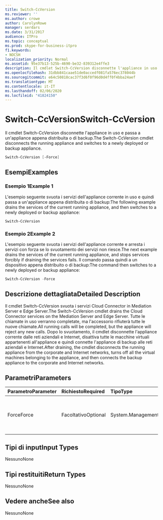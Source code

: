 ```yaml
---
title: Switch-CcVersion
ms.reviewer: ''
ms.author: crowe
author: CarolynRowe
manager: serdars
ms.date: 3/31/2017
audience: ITPro
ms.topic: conceptual
ms.prod: skype-for-business-itpro
f1.keywords:
- NOCSH
localization_priority: Normal
ms.assetid: 95e37b13-525b-4690-be32-839312e4ffe3
description: Il cmdlet Switch-CcVersion disconnette l'appliance in uso e passa a un'appliance appena distribuita o di backup.
ms.openlocfilehash: 31dbb841caae51de0accedf081fa576ec378044b
ms.sourcegitcommit: e64c50818cac37f3d6f0f96d0d4ff0f4bba24aef
ms.translationtype: MT
ms.contentlocale: it-IT
ms.lasthandoff: 02/06/2020
ms.locfileid: "41824150"
---
```

# <a name="switch-ccversion"></a><span data-ttu-id="d0a8f-103">Switch-CcVersion</span><span class="sxs-lookup"><span data-stu-id="d0a8f-103">Switch-CcVersion</span></span>
 
<span data-ttu-id="d0a8f-104">Il cmdlet Switch-CcVersion disconnette l'appliance in uso e passa a un'appliance appena distribuita o di backup.</span><span class="sxs-lookup"><span data-stu-id="d0a8f-104">The Switch-CcVersion cmdlet disconnects the running appliance and switches to a newly deployed or backup appliance.</span></span> 
  
```powershell
Switch-CcVersion [-Force]
```

## <a name="examples"></a><span data-ttu-id="d0a8f-105">Esempi</span><span class="sxs-lookup"><span data-stu-id="d0a8f-105">Examples</span></span>
<span data-ttu-id="d0a8f-106"><a name="Examples"> </a></span><span class="sxs-lookup"><span data-stu-id="d0a8f-106"><a name="Examples"> </a></span></span>

### <a name="example-1"></a><span data-ttu-id="d0a8f-107">Esempio 1</span><span class="sxs-lookup"><span data-stu-id="d0a8f-107">Example 1</span></span>

<span data-ttu-id="d0a8f-108">L'esempio seguente svuota i servizi dell'appliance corrente in uso e quindi passa a un'appliance appena distribuita o di backup:</span><span class="sxs-lookup"><span data-stu-id="d0a8f-108">The following example drains the services of the current running appliance, and then switches to a newly deployed or backup appliance:</span></span>
  
```powershell
Switch-CcVersion
```

### <a name="example-2"></a><span data-ttu-id="d0a8f-109">Esempio 2</span><span class="sxs-lookup"><span data-stu-id="d0a8f-109">Example 2</span></span>

<span data-ttu-id="d0a8f-110">L'esempio seguente svuota i servizi dell'appliance corrente e arresta i servizi con forza se lo svuotamento dei servizi non riesce.</span><span class="sxs-lookup"><span data-stu-id="d0a8f-110">The next example drains the services of the current running appliance, and stops services forcibly if draining the services fails.</span></span> <span data-ttu-id="d0a8f-111">Il comando passa quindi a un dispositivo appena distribuito o di backup:</span><span class="sxs-lookup"><span data-stu-id="d0a8f-111">The command then switches to a newly deployed or backup appliance:</span></span>
  
```powershell
Switch-CcVersion -Force
```

## <a name="detailed-description"></a><span data-ttu-id="d0a8f-112">Descrizione dettagliata</span><span class="sxs-lookup"><span data-stu-id="d0a8f-112">Detailed Description</span></span>
<span data-ttu-id="d0a8f-113"><a name="DetailedDescription"> </a></span><span class="sxs-lookup"><span data-stu-id="d0a8f-113"><a name="DetailedDescription"> </a></span></span>

<span data-ttu-id="d0a8f-114">Il cmdlet Switch-CcVersion svuota i servizi Cloud Connector in Mediation Server e Edge Server.</span><span class="sxs-lookup"><span data-stu-id="d0a8f-114">The Switch-CcVersion cmdlet drains the Cloud Connector services on the Mediation Server and Edge Server.</span></span> <span data-ttu-id="d0a8f-115">Tutte le chiamate in uso verranno completate, ma l'accessorio rifiuterà tutte le nuove chiamate.</span><span class="sxs-lookup"><span data-stu-id="d0a8f-115">All running calls will be completed, but the appliance will reject any new calls.</span></span> <span data-ttu-id="d0a8f-116">Dopo lo svuotamento, il cmdlet disconnette l'appliance corrente dalle reti aziendali e Internet, disattiva tutte le macchine virtuali appartenenti all'appliance e quindi connette l'appliance di backup alle reti aziendali e Internet.</span><span class="sxs-lookup"><span data-stu-id="d0a8f-116">After draining, the cmdlet disconnects the running appliance from the corporate and Internet networks, turns off all the virtual machines belonging to the appliance, and then connects the backup appliance to the corporate and Internet networks.</span></span>
  
## <a name="parameters"></a><span data-ttu-id="d0a8f-117">Parametri</span><span class="sxs-lookup"><span data-stu-id="d0a8f-117">Parameters</span></span>
<span data-ttu-id="d0a8f-118"><a name="DetailedDescription"> </a></span><span class="sxs-lookup"><span data-stu-id="d0a8f-118"><a name="DetailedDescription"> </a></span></span>

|<span data-ttu-id="d0a8f-119">**Parametro**</span><span class="sxs-lookup"><span data-stu-id="d0a8f-119">**Parameter**</span></span>|<span data-ttu-id="d0a8f-120">**Richiesto**</span><span class="sxs-lookup"><span data-stu-id="d0a8f-120">**Required**</span></span>|<span data-ttu-id="d0a8f-121">**Tipo**</span><span class="sxs-lookup"><span data-stu-id="d0a8f-121">**Type**</span></span>|<span data-ttu-id="d0a8f-122">**Descrizione**</span><span class="sxs-lookup"><span data-stu-id="d0a8f-122">**Description**</span></span>|
|:-----|:-----|:-----|:-----|
| <span data-ttu-id="d0a8f-123">Force</span><span class="sxs-lookup"><span data-stu-id="d0a8f-123">Force</span></span> <br/> | <span data-ttu-id="d0a8f-124">Facoltativo</span><span class="sxs-lookup"><span data-stu-id="d0a8f-124">Optional</span></span> <br/> |<span data-ttu-id="d0a8f-125">System.Management.Automation.SwitchParameter</span><span class="sxs-lookup"><span data-stu-id="d0a8f-125">System.Management.Automation.SwitchParameter</span></span>  <br/> | <span data-ttu-id="d0a8f-126">Arresta i servizi con forza se lo svuotamento dei servizi non riesce.</span><span class="sxs-lookup"><span data-stu-id="d0a8f-126">Stops services forcibly if draining the services fails.</span></span> <br/> |
   
## <a name="input-types"></a><span data-ttu-id="d0a8f-127">Tipi di input</span><span class="sxs-lookup"><span data-stu-id="d0a8f-127">Input Types</span></span>
<span data-ttu-id="d0a8f-128"><a name="InputTypes"> </a></span><span class="sxs-lookup"><span data-stu-id="d0a8f-128"><a name="InputTypes"> </a></span></span>

<span data-ttu-id="d0a8f-129">Nessuno</span><span class="sxs-lookup"><span data-stu-id="d0a8f-129">None</span></span>
  
## <a name="return-types"></a><span data-ttu-id="d0a8f-130">Tipi restituiti</span><span class="sxs-lookup"><span data-stu-id="d0a8f-130">Return Types</span></span>
<span data-ttu-id="d0a8f-131"><a name="ReturnTypes"> </a></span><span class="sxs-lookup"><span data-stu-id="d0a8f-131"><a name="ReturnTypes"> </a></span></span>

<span data-ttu-id="d0a8f-132">Nessuno</span><span class="sxs-lookup"><span data-stu-id="d0a8f-132">None</span></span>
  
## <a name="see-also"></a><span data-ttu-id="d0a8f-133">Vedere anche</span><span class="sxs-lookup"><span data-stu-id="d0a8f-133">See also</span></span>
<span data-ttu-id="d0a8f-134"><a name="ReturnTypes"> </a></span><span class="sxs-lookup"><span data-stu-id="d0a8f-134"><a name="ReturnTypes"> </a></span></span>

<span data-ttu-id="d0a8f-135">Nessuno</span><span class="sxs-lookup"><span data-stu-id="d0a8f-135">None</span></span>
  

